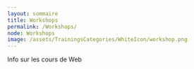 ```yaml
---
layout: sommaire
title: Workshops
permalink: /Workshops/
node: Workshops
image: /assets/TrainingsCategories/WhiteIcon/workshop.png
---
```


Info sur les cours de Web
